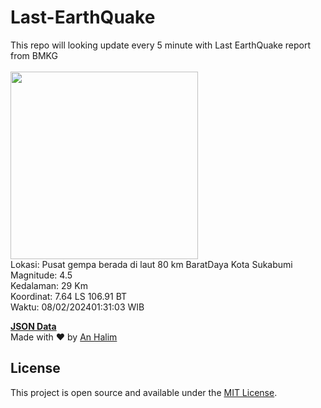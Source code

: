 # Last-EarthQuake
This repo will looking update every 5 minute with Last EarthQuake report from BMKG
<br>
<br>
<img src="https://static.bmkg.go.id/20240208013103.mmi.jpg" width="300"/>
<br>
Lokasi: Pusat gempa berada di laut 80 km BaratDaya Kota Sukabumi <br>
Magnitude: 4.5 <br>
Kedalaman: 29 Km <br>
Koordinat: 7.64 LS 106.91 BT <br>
Waktu: 08/02/202401:31:03 WIB <br>

<a href="./data/data.json">**JSON Data**</a>
<br>
Made with ❤️ by <a href="https://github.com/an-halim">An Halim</a>
## License

This project is open source and available under the [MIT License](LICENSE).
